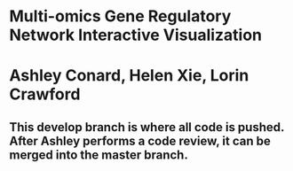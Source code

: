 # Multi-omics Gene Regulatory Network Interactive Visualization
# Ashley Conard, Helen Xie, Lorin Crawford

## This develop branch is where all code is pushed. After Ashley performs a code review, it can be merged into the master branch. 

